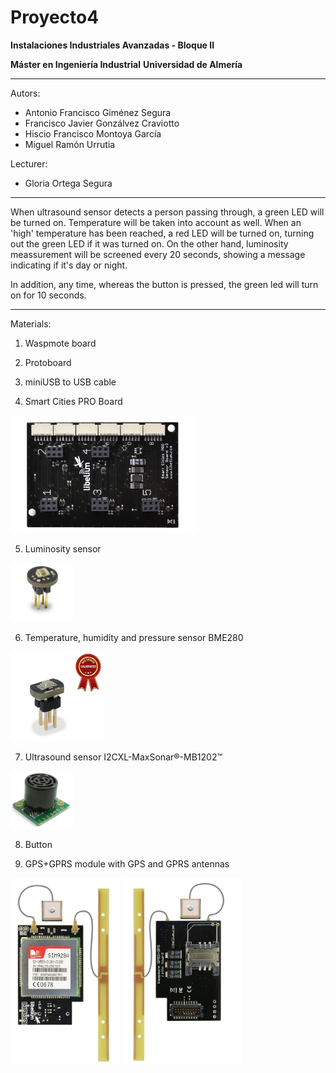 ﻿# Proyecto4

**Instalaciones Industriales Avanzadas - Bloque II**

**Máster en Ingeniería Industrial**
**Universidad de Almería**

---

Autors:

* Antonio Francisco Giménez Segura
* Francisco Javier Gonzálvez Craviotto
* Hiscio Francisco Montoya García
* Miguel Ramón Urrutia

Lecturer:

* Gloria Ortega Segura

---

When ultrasound sensor detects a person passing through, a green LED will be turned on.
Temperature will be taken into account as well. When an 'high' temperature has been 
reached, a red LED will be turned on, turning out the green LED if it was turned on.
On the other hand, luminosity meassurement will be screened every 20 seconds, showing a 
message indicating if it's day or night.

In addition, any time, whereas the button is pressed, the green led will turn on for 10 seconds.

---

Materials:

1. Waspmote board



2. Protoboard

3. miniUSB to USB cable

4. Smart Cities PRO Board

<img src="images/smartcitiesPRO.png" width="300">

5. Luminosity sensor

<img src="images/luminosity.png" width="100">

6. Temperature, humidity and pressure sensor BME280

<img src="images/bme280.png" width="150">

7. Ultrasound sensor I2CXL-MaxSonar®-MB1202™

<img src="/images/ultrasound.png" width="100">

8. Button

9. GPS+GPRS module with GPS and GPRS antennas

<img src="images/gps_gprs_antenna1.png" width="175"> <img src="images/gps_gprs_antenna2.png" width="190">
